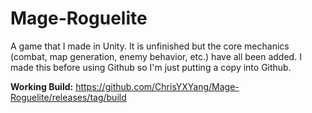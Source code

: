 # Mage-Roguelite
A game that I made in Unity. It is unfinished but the core mechanics (combat, map generation, enemy behavior, etc.) have all been added. I made this before using Github so I'm just putting a copy into Github.

**Working Build:** https://github.com/ChrisYXYang/Mage-Roguelite/releases/tag/build
